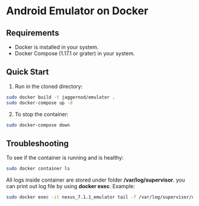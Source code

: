 # Android Emulator on Docker

Requirements
------------

* Docker is installed in your system.
* Docker Compose (1.17.1 or grater) in your system.

Quick Start
-----------

1. Run in the cloned directory: 
```bash
sudo docker build -t jaggernod/emulator .
sudo docker-compose up -d
```

2. To stop the container:
```bash
sudo docker-compose down
```

Troubleshooting
---------------
To see if the container is running and is healthy:

```bash
sudo docker container ls
```

All logs inside container are stored under folder **/var/log/supervisor**. you can print out log file by using **docker exec**. Example:

```bash
sudo docker exec -it nexus_7.1.1_emulator tail -f /var/log/supervisor/docker-start.stderr.log
```
